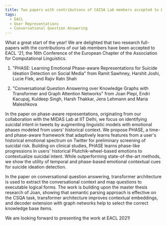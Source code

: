 ```yaml
---
title: Two papers with contributions of CAISA Lab members accepted to EACL 2021 
tags: 
  - EACL
  - User Representations
  - Conversational Question Answering
---
```


What a great start of the year! We are delighted that two research full-papers with the contributions of our lab members have been accepted to EACL '21, the 16th Conference of the European Chapter of the Association for Computational Linguistics.

1. "PHASE: Learning Emotional Phase-aware Representations for Suicide Ideation Detection on Social Media" from Ramit Sawhney, Harshit Joshi, Lucie Flek, and Rajiv Ratn Shah

2. "Conversational Question Answering over Knowledge Graphs with Transformer and Graph Attention Networks" from Joan Plepi, Endri Kacupaj, Kuldeep Singh, Harsh Thakkar, Jens Lehmann and Maria Maleshkova

In the paper on phase-aware representations, originating from our collaboration with the MIDAS Lab at IIT Delhi, we focus on identifying suicidal intent in tweets by augmenting linguistic models with emotional phases modeled from users' historical context. We propose PHASE, a time-and phase-aware framework that adaptively learns features from a user's historical emotional spectrum on Twitter for preliminary screening of suicidal risk. Building on clinical studies, PHASE learns phase-like progressions in users' historical Plutchik-wheel-based emotions to contextualize suicidal intent. While outperforming state-of-the-art methods, we show the utility of temporal and phase-based emotional contextual cues for suicide ideation detection.
 
In the paper on conversational question answering, transformer architecture is used to extract the conversational context and map questions to executable logical forms. The work is building upon the master thesis research of Joan, 
showing that semantic parsing approach is effective on the CSQA task, transformer architecture improves contextual embeddings, and decoder extension with graph networks help to select the correct knowledge base items.

We are looking forward to presenting the work at EACL 2021!

